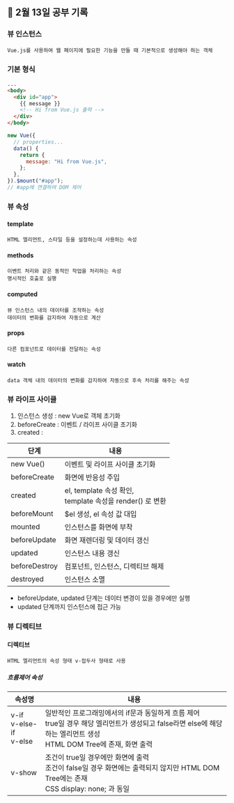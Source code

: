 ## 📆 2월 13일 공부 기록

### 뷰 인스턴스

    Vue.js를 사용하여 웹 페이지에 필요한 기능을 만들 때 기본적으로 생성해야 하는 객체

### 기본 형식

```html
...
<body>
  <div id="app">
    {{ message }}
    <!-- Hi from Vue.js 출력 -->
  </div>
</body>
```

```javascript
new Vue({
  // properties...
  data() {
    return {
      message: "Hi from Vue.js",
    };
  },
}).$mount("#app");
// #app에 연결하여 DOM 제어
```

### 뷰 속성

#### template

    HTML 엘리먼트, 스타일 등을 설정하는데 사용하는 속성

#### methods

    이벤트 처리와 같은 동적인 작업을 처리하는 속성
    명시적인 호출로 실행

#### computed

    뷰 인스턴스 내의 데이터를 조작하는 속성
    데이터의 변화를 감지하여 자동으로 계산

#### props

    다른 컴포넌트로 데이터를 전달하는 속성

#### watch

    data 객체 내의 데이터의 변화를 감지하여 자동으로 후속 처리를 해주는 속성

### 뷰 라이프 사이클

1. 인스턴스 생성 : new Vue로 객체 초기화
2. beforeCreate : 이벤트 / 라이프 사이클 초기화
3. created :

| 단계          | 내용                                                          |
| ------------- | ------------------------------------------------------------- |
| new Vue()     | 이벤트 및 라이프 사이클 초기화                                |
| beforeCreate  | 화면에 반응성 주입                                            |
| created       | el, template 속성 확인, <br> template 속성을 render() 로 변환 |
| beforeMount   | $el 생성, el 속성 값 대입                                     |
| mounted       | 인스턴스를 화면에 부착                                        |
| beforeUpdate  | 화면 재렌더링 및 데이터 갱신                                  |
| updated       | 인스턴스 내용 갱신                                            |
| beforeDestroy | 컴포넌트, 인스턴스, 디렉티브 해제                             |
| destroyed     | 인스턴스 소멸                                                 |

- beforeUpdate, updated 단계는 데이터 변경이 있을 경우에만 실행
- updated 단계까지 인스턴스에 접근 가능

### 뷰 디렉티브

#### 디렉티브

    HTML 엘리먼트의 속성 형태 v-접두사 형태로 사용

##### 흐름제어 속성

| 속성명                        | 내용                                                                                                                                                                    |
| ----------------------------- | ----------------------------------------------------------------------------------------------------------------------------------------------------------------------- |
| v-if<br> v-else-if<br> v-else | 일반적인 프로그래밍에서의 if문과 동일하게 흐름 제어<br>true일 경우 해당 엘리먼트가 생성되고 false라면 else에 해당하는 엘리먼트 생성<br> HTML DOM Tree에 존재, 화면 출력 |
| v-show                        | 조건이 true일 경우에만 화면에 출력<br> 조건이 false일 경우 화면에는 출력되지 않지만 HTML DOM Tree에는 존재<br> CSS display: none; 과 동일                               |
